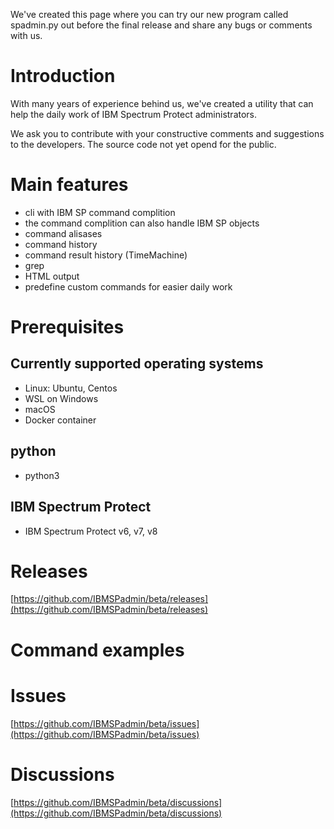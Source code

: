 We've created this page where you can try our new program called spadmin.py out before the final release and share any bugs or comments with us.

# Introduction

With many years of experience behind us, we've created a utility that can help the daily work of IBM Spectrum Protect administrators. 

We ask you to contribute with your constructive comments and suggestions to the developers. The source code not yet opend for the public.

# Main features

- cli with IBM SP command complition
- the command complition can also handle IBM SP objects
- command alisases
- command history
- command result history (TimeMachine)
- grep
- HTML output
- predefine custom commands for easier daily work 

# Prerequisites

## Currently supported operating systems

- Linux: Ubuntu, Centos
- WSL on Windows
- macOS
- Docker container

## python

- python3 

## IBM Spectrum Protect

- IBM Spectrum Protect v6, v7, v8

# Releases

[https://github.com/IBMSPadmin/beta/releases](https://github.com/IBMSPadmin/beta/releases)

# Command examples

# Issues

[https://github.com/IBMSPadmin/beta/issues](https://github.com/IBMSPadmin/beta/issues)

# Discussions

[https://github.com/IBMSPadmin/beta/discussions](https://github.com/IBMSPadmin/beta/discussions)
